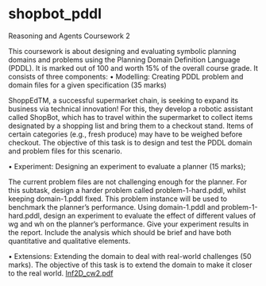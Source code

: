 # shopbot_pddl
 Reasoning and Agents Coursework 2

This coursework is about designing and evaluating symbolic planning domains and problems using the Planning Domain Definition Language (PDDL). It is marked out of 100 and worth 15% of the overall course grade. It consists of three components:
• Modelling: Creating PDDL problem and domain files for a given specification (35 marks) 

ShoppEdTM, a successful supermarket chain, is seeking to expand its business via technical innovation! For this, they develop a robotic assistant called ShopBot, which has to travel within the supermarket to collect items designated by a shopping list and bring them to a checkout stand. Items of certain categories (e.g., fresh produce) may have to be weighed before checkout. The objective of this task is to design and test the PDDL domain and problem files for this scenario.

• Experiment: Designing an experiment to evaluate a planner (15 marks);

The current problem files are not challenging enough for the planner. For this subtask, design a harder problem called problem-1-hard.pddl, whilst keeping domain-1.pddl fixed. This problem instance will be used to benchmark the planner’s performance. 
Using domain-1.pddl and problem-1-hard.pddl, design an experiment to evaluate the effect of different values of wg and wh on the planner’s performance. Give your experiment results in the report. Include the analysis which should be brief and have both quantitative and qualitative elements.

• Extensions: Extending the domain to deal with real-world challenges (50 marks).
The objective of this task is to extend the domain to make it closer to the real world.
[Inf2D_cw2.pdf](https://github.com/tanishaagarwal03/shopbot_pddl/files/14758266/Inf2D_cw2.pdf)
